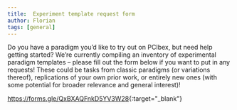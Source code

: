 ```yaml
---
title:  Experiment template request form
author: Florian
tags: [general]
---
```


Do you have a paradigm you’d like to try out on PCIbex, but need help getting started?
We’re currently compiling an inventory of experimental paradigm templates – please
fill out the form below if you want to put in any requests! These could be tasks
from classic paradigms (or variations thereof), replications of your own prior work,
or entirely new ones (with some potential for broader relevance and general interest)!

<https://forms.gle/QxBXAQFnkD5YV3W28>{:target="_blank"}
